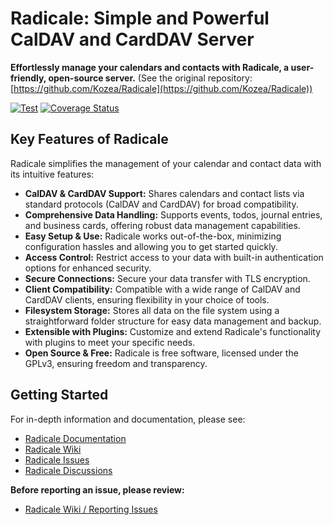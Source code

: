 # Radicale: Simple and Powerful CalDAV and CardDAV Server

**Effortlessly manage your calendars and contacts with Radicale, a user-friendly, open-source server.** (See the original repository: [https://github.com/Kozea/Radicale](https://github.com/Kozea/Radicale))

[![Test](https://github.com/Kozea/Radicale/actions/workflows/test.yml/badge.svg?branch=master)](https://github.com/Kozea/Radicale/actions/workflows/test.yml)
[![Coverage Status](https://coveralls.io/repos/github/Kozea/Radicale/badge.svg?branch=master)](https://coveralls.io/github/Kozea/Radicale?branch=master)

## Key Features of Radicale

Radicale simplifies the management of your calendar and contact data with its intuitive features:

*   **CalDAV & CardDAV Support:** Shares calendars and contact lists via standard protocols (CalDAV and CardDAV) for broad compatibility.
*   **Comprehensive Data Handling:** Supports events, todos, journal entries, and business cards, offering robust data management capabilities.
*   **Easy Setup & Use:**  Radicale works out-of-the-box, minimizing configuration hassles and allowing you to get started quickly.
*   **Access Control:**  Restrict access to your data with built-in authentication options for enhanced security.
*   **Secure Connections:**  Secure your data transfer with TLS encryption.
*   **Client Compatibility:** Compatible with a wide range of CalDAV and CardDAV clients, ensuring flexibility in your choice of tools.
*   **Filesystem Storage:**  Stores all data on the file system using a straightforward folder structure for easy data management and backup.
*   **Extensible with Plugins:**  Customize and extend Radicale's functionality with plugins to meet your specific needs.
*   **Open Source & Free:**  Radicale is free software, licensed under the GPLv3, ensuring freedom and transparency.

## Getting Started

For in-depth information and documentation, please see:

*   [Radicale Documentation](https://radicale.org/master.html)
*   [Radicale Wiki](https://github.com/Kozea/Radicale/wiki)
*   [Radicale Issues](https://github.com/Kozea/Radicale/issues)
*   [Radicale Discussions](https://github.com/Kozea/Radicale/discussions)

**Before reporting an issue, please review:**

*   [Radicale Wiki / Reporting Issues](https://github.com/Kozea/Radicale/wiki/01-‐-Reporting-Issues)